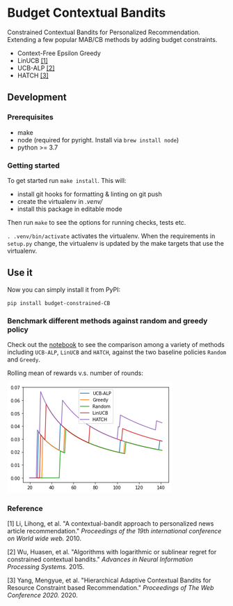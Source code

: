 # Budget Contextual Bandits

Constrained Contextual Bandits for Personalized Recommendation. Extending a few popular MAB/CB methods by adding budget constraints.

- Context-Free Epsilon Greedy
- LinUCB [[1]](#1)
- UCB-ALP [[2]](#2)
- HATCH [[3]](#3)

## Development

### Prerequisites

- make
- node (required for pyright. Install via `brew install node`)
- python >= 3.7

### Getting started

To get started run `make install`. This will:

- install git hooks for formatting & linting on git push
- create the virtualenv in _.venv/_
- install this package in editable mode

Then run `make` to see the options for running checks, tests etc.

`. .venv/bin/activate` activates the virtualenv. When the requirements in `setup.py` change, the virtualenv is updated by the make targets that use the virtualenv.

## Use it

Now you can simply install it from PyPI:

```
pip install budget-constrained-CB
```

### Benchmark different methods against random and greedy policy

Check out the [notebook](https://github.com/HongleiXie/budgetCB/blob/master/example_data/example.ipynb) to see the comparison among a variety of methods including `UCB-ALP`, `LinUCB` and `HATCH`, against the two baseline policies `Random` and `Greedy`.

Rolling mean of rewards v.s. number of rounds:

![pic](./output.png)

### Reference

<a id="1">[1]</a>
Li, Lihong, et al. "A contextual-bandit approach to personalized news article recommendation." *Proceedings of the 19th international conference on World wide web.* 2010.

<a id="2">[2]</a>
Wu, Huasen, et al. "Algorithms with logarithmic or sublinear regret for constrained contextual bandits." *Advances in Neural Information Processing Systems.* 2015.

<a id="3">[3]</a>
Yang, Mengyue, et al. "Hierarchical Adaptive Contextual Bandits for Resource Constraint based Recommendation." *Proceedings of The Web Conference 2020.* 2020.
